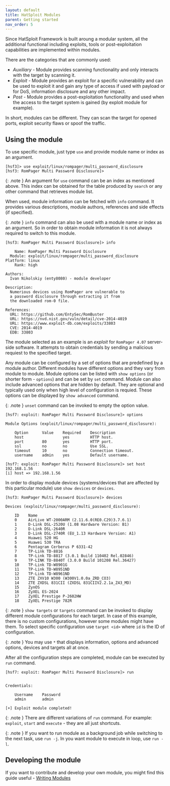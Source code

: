 ```yaml
---
layout: default
title: HatSploit Modules
parent: Getting started
nav_order: 5
---
```


Since HatSploit Framework is built aroung a modular system, all the additional functional including exploits, tools or post-exploitation capabilities are implemented within modules.

There are the categories that are commonly used:

* *Auxiliary* - Module provides scanning functionality and only interacts with the target by scanning it.
* *Exploit* - Module provides an exploit for a specific vulnerability and can be used to exploit it and gain any type of access if used with payload or for DoS, information disclosure and any other impact.
* *Post* - Module provides a post-exploitation functionality and used when the access to the target system is gained (by exploit module for example).

In short, modules can be different. They can scan the target for opened ports, exploit security flaws or spoof the traffic.

## Using the module

To use specific module, just type `use` and provide module name or index as an argument.

```entysec
[hsf3]> use exploit/linux/rompager/multi_password_disclosure
[hsf3: RomPager Multi Password Disclosure]> 
```

{: .note }
An argument for `use` command can be an index as mentioned above. 
This index can be obtained for the table produced by `search` or any other command that retrieves module list.

When used, module information can be fetched with `info` command. It provides various descriptions, module authors, references and side effects (if specified).

{: .note }
`info` command can also be used with a module name or index as an argument. So in order to obtain module information it is not always required to switch to this module.

```entysec
[hsf3: RomPager Multi Password Disclosure]> info

    Name: RomPager Multi Password Disclosure
  Module: exploit/linux/rompager/multi_password_disclosure
Platform: linux
    Rank: high

Authors:
  Ivan Nikolskiy (enty8080) - module developer

Description:
  Numerious devices using RomPager are vulnerable to
  a password disclosure through extracting it from
  the downloaded rom-0 file.

References:
  URL: https://github.com/EntySec/RomBuster
  URL: https://nvd.nist.gov/vuln/detail/cve-2014-4019
  URL: https://www.exploit-db.com/exploits/33803
  CVE: 2014-4019
  EDB: 33803
```

The module selected as an example is an *exploit* for `RomPager 4.07` server-side software. It attempts to obtain credentials by sending a malicious requiest to the specified target.

Any module can be configured by a set of options that are predefined by a module author. Different modules have different options and they vary from module to module. Module options can be listed with `show options` (or shorter form - `options`) and can be set by `set` command. Module can also include advanced options that are hidden by default. They are optional and typically used only when high level of configuration is requied. These options can be displayed by `show advanced` command.

{: .note }
`unset` command can be invoked to empty the option value.

```entysec
[hsf7: exploit: RomPager Multi Password Disclosure]> options
 
Module Options (exploit/linux/rompager/multi_password_disclosure):
 
    Option      Value    Required    Description
    host                 yes         HTTP host.
    port        80       yes         HTTP port.
    ssl         no       no          Use SSL.
    timeout     10       no          Connection timeout.
    username    admin    yes         Default username.

[hsf7: exploit: RomPager Multi Password Disclosure]> set host 192.168.1.56
[i] host => 192.168.1.56
```

In order to display module devices (systems/devices that are affected by this particular module) use `show devices` or `devices`.

```entysec
[hsf3: RomPager Multi Password Disclosure]> devices

Devices (exploit/linux/rompager/multi_password_disclosure):

    ID    Name
    0     AirLive WT-2000ARM (2.11.6.0(RE0.C29)3.7.6.1)
    1     D-Link DSL-2520U (1.08 Hardware Version: B1)
    2     D-Link DSL-2640R
    3     D-Link DSL-2740R (EU_1.13 Hardware Version: A1)
    4     Huawei 520 HG
    5     Huawei 530 TRA
    6     Pentagram Cerberus P 6331-42
    7     TP-Link TD-8816
    8     TP-Link TD-8817 (3.0.1 Build 110402 Rel.02846)
    9     TP-LINK TD-8840T (3.0.0 Build 101208 Rel.36427)
    10    TP-Link TD-W8901G
    11    TP-Link TD-W8951ND
    12    TP-Link TD-W8961ND
    13    ZTE ZXV10 W300 (W300V1.0.0a_ZRD_CO3)
    14    ZTE ZXDSL 831CII (ZXDSL 831CIIV2.2.1a_Z43_MD)
    15    ZynOS
    16    ZyXEL ES-2024
    17    ZyXEL Prestige P-2602HW
    18    ZyXEL Prestige 782R
```

{: .note }
`show targets` or `targets` command can be invoked to display different module configurations for each target. In case of this example, there is no custom configurations, 
however some modules might have them. To select specific configuration use `target <id>` where `id` is the ID of configuration.

{: .note }
You may use `*` that displays information, options and advanced options, devices and targets all at once.

After all the configuration steps are completed, module can be executed by `run` command.

```entysec
[hsf7: exploit: RomPager Multi Password Disclosure]> run
 
 
Credentials:
 
    Username    Password
    admin       admin
 
[+] Exploit module completed!
```

{: .note }
There are different variations of `run` command. For example: `exploit`, `start` and `execute` - they are all just shortcuts.

{: .note }
If you want to run module as a background job while switching to the next task, use `run -j`. In you want module to execute in loop, use `run -l`.

## Developing the module

If you want to contribute and develop your own module, you might find this guide useful - [Writing Modules](/docs/development/writing-modules)
